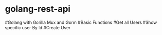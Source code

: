 # golang-rest-api
#Golang with Gorilla Mux and Gorm
#Basic Functions
#Get all Users
#Show specific user By Id
#Create User
